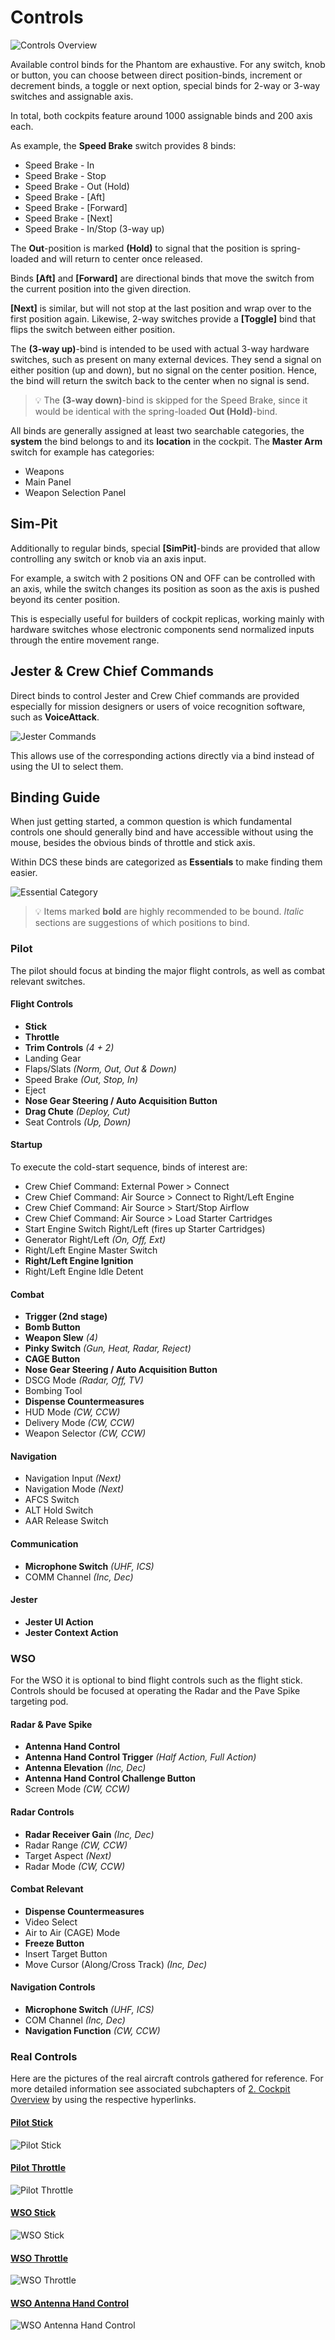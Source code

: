 # Controls

![Controls Overview](../img/controls_overview.jpg)

Available control binds for the Phantom are exhaustive. For any switch, knob or
button, you can choose between direct position-binds, increment or decrement
binds, a toggle or next option, special binds for 2-way or 3-way switches and
assignable axis.

In total, both cockpits feature around 1000 assignable binds and 200 axis each.

As example, the **Speed Brake** switch provides 8 binds:

- Speed Brake - In
- Speed Brake - Stop
- Speed Brake - Out (Hold)
- Speed Brake - [Aft]
- Speed Brake - [Forward]
- Speed Brake - [Next]
- Speed Brake - In/Stop (3-way up)

The **Out**-position is marked **(Hold)** to signal that the position is
spring-loaded and will return to center once released.

Binds **[Aft]** and **[Forward]** are directional binds that move the switch
from the current position into the given direction.

**[Next]** is similar, but will not stop at the last position and wrap over to
the first position again. Likewise, 2-way switches provide a **[Toggle]** bind
that flips the switch between either position.

The **(3-way up)**-bind is intended to be used with actual 3-way hardware
switches, such as present on many external devices. They send a signal on either
position (up and down), but no signal on the center position. Hence, the bind
will return the switch back to the center when no signal is send.

> 💡 The **(3-way down)**-bind is skipped for the Speed Brake, since it would be
> identical with the spring-loaded **Out (Hold)**-bind.

All binds are generally assigned at least two searchable categories, the
**system** the bind belongs to and its **location** in the cockpit. The **Master
Arm** switch for example has categories:

- Weapons
- Main Panel
- Weapon Selection Panel

## Sim-Pit

Additionally to regular binds, special **[SimPit]**-binds are provided that
allow controlling any switch or knob via an axis input.

For example, a switch with 2 positions ON and OFF can be controlled with an
axis, while the switch changes its position as soon as the axis is pushed beyond
its center position.

This is especially useful for builders of cockpit replicas, working mainly with
hardware switches whose electronic components send normalized inputs through the
entire movement range.

## Jester & Crew Chief Commands

Direct binds to control Jester and Crew Chief commands are provided especially
for mission designers or users of voice recognition software, such as
**VoiceAttack**.

![Jester Commands](../img/jester_commands_binds.jpg)

This allows use of the corresponding actions directly via a bind instead of
using the UI to select them.

## Binding Guide

When just getting started, a common question is which fundamental controls one should
generally bind and have accessible without using the mouse, besides the obvious
binds of throttle and stick axis.

Within DCS these binds are categorized as **Essentials** to make finding them easier.

![Essential Category](../img/bind_category_essentials.jpg)

> 💡 Items marked **bold** are highly recommended to be bound. _Italic_ sections
> are suggestions of which positions to bind.

### Pilot

The pilot should focus at binding the major flight controls, as well as combat
relevant switches.

#### Flight Controls

- **Stick**
- **Throttle**
- **Trim Controls** _(4 + 2)_
- Landing Gear
- Flaps/Slats _(Norm, Out, Out & Down)_
- Speed Brake _(Out, Stop, In)_
- Eject
- **Nose Gear Steering / Auto Acquisition Button**
- **Drag Chute** _(Deploy, Cut)_
- Seat Controls _(Up, Down)_

#### Startup

To execute the cold-start sequence, binds of interest are:

- Crew Chief Command: External Power > Connect
- Crew Chief Command: Air Source > Connect to Right/Left Engine
- Crew Chief Command: Air Source > Start/Stop Airflow
- Crew Chief Command: Air Source > Load Starter Cartridges
- Start Engine Switch Right/Left (fires up Starter Cartridges)
- Generator Right/Left _(On, Off, Ext)_
- Right/Left Engine Master Switch
- **Right/Left Engine Ignition**
- Right/Left Engine Idle Detent

#### Combat

- **Trigger (2nd stage)**
- **Bomb Button**
- **Weapon Slew** _(4)_
- **Pinky Switch** _(Gun, Heat, Radar, Reject)_
- **CAGE Button**
- **Nose Gear Steering / Auto Acquisition Button**
- DSCG Mode _(Radar, Off, TV)_
- Bombing Tool
- **Dispense Countermeasures**
- HUD Mode _(CW, CCW)_
- Delivery Mode _(CW, CCW)_
- Weapon Selector _(CW, CCW)_

#### Navigation

- Navigation Input _(Next)_
- Navigation Mode _(Next)_
- AFCS Switch
- ALT Hold Switch
- AAR Release Switch

#### Communication

- **Microphone Switch** _(UHF, ICS)_
- COMM Channel _(Inc, Dec)_

#### Jester

- **Jester UI Action**
- **Jester Context Action**

### WSO

For the WSO it is optional to bind flight controls such as the flight stick.
Controls should be focused at operating the Radar and the Pave Spike targeting
pod.

#### Radar & Pave Spike

- **Antenna Hand Control**
- **Antenna Hand Control Trigger** _(Half Action, Full Action)_
- **Antenna Elevation** _(Inc, Dec)_
- **Antenna Hand Control Challenge Button**
- Screen Mode _(CW, CCW)_

#### Radar Controls

- **Radar Receiver Gain** _(Inc, Dec)_
- Radar Range _(CW, CCW)_
- Target Aspect _(Next)_
- Radar Mode _(CW, CCW)_

#### Combat Relevant

- **Dispense Countermeasures**
- Video Select
- Air to Air (CAGE) Mode
- **Freeze Button**
- Insert Target Button
- Move Cursor (Along/Cross Track) _(Inc, Dec)_

#### Navigation Controls

- **Microphone Switch** _(UHF, ICS)_
- COM Channel _(Inc, Dec)_
- **Navigation Function** _(CW, CCW)_

### Real Controls

Here are the pictures of the real aircraft controls gathered for reference.
For more detailed information see associated subchapters of
[2. Cockpit Overview](../cockpit/overview.md) by using the respective hyperlinks.

#### [Pilot Stick](../cockpit/pilot/stick_seat.md#stick)

![Pilot Stick](../img/pilot_stick.jpg)

#### [Pilot Throttle](../cockpit/pilot/left_console/front_section.md#throttles)

![Pilot Throttle](../img/pilot_throttle.jpg)

#### [WSO Stick](../cockpit/wso/stick_seat.md#stick)

![WSO Stick](../img/wso_stick.jpg)

#### [WSO Throttle](../cockpit/wso/left_console/center_section.md#throttles)

![WSO Throttle](../img/wso_throttles.jpg)

#### [WSO Antenna Hand Control](../cockpit/wso/right_console/front_section.md#antenna-hand-control)

![WSO Antenna Hand Control](../img/wso_antenna_hand_control_overview.jpg)
